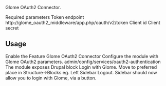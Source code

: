 Glome OAuth2 Connector.

Required parameters
Token endpoint http://glome_oauth2_middleware/app.php/oauth/v2/token
Client id
Client secret

## Usage

Enable the Feature Glome OAuth2 Connector 
Configure the module with Glome OAuth2 parameters. admin/config/services/oauth2-authentication
The module exposes Drupal block Login with Glome.
Move to preferred place in Structure->Blocks eg. Left Sidebar
Logout.
Sidebar should now allow you to login with Glome, via a button.